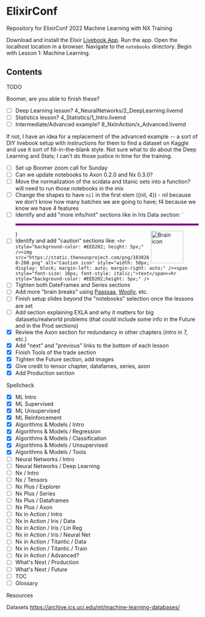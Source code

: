 # ElixirConf

Repository for ElixirConf 2022 Machine Learning with NX Training

Download and install the Elixir [Livebook App](https://livebook.dev/#install). Run the app. Open the localhost location in a browser. Navigate to the `notebooks` directory. Begin with Lesson 1: Machine Learning.

## Contents

TODO

Boomer, are you able to finish these?
- [ ] Deep Learning lesson? 4_NeuralNetworks/2_DeepLearning.livemd 
- [ ] Statistics lesson? 4_Statistics/1_Intro.livemd 
- [ ] Intermediate/Advanced example? 8_NxInAction/x_Advanced.livemd 

If not, I have an idea for a replacement of the advanced example -- a sort of DIY livebook setup with instructions for them to find a dataset on Kaggle and use it sort of fill-in-the-blank style. Not sure what to do about the Deep Learning and Stats; I can't do those justice in time for the training.

- [ ] Set up Boomer zoom call for Sunday
- [ ] Can we update notebooks to Axon 0.2.0 and Nx 0.3.0?
- [ ] Move the normalization of the scidata and titanic sets into a function? will need to run those notebooks in the mix 
- [ ] Change the shapes to have `nil` in the first elem ({nil, 4}) - nil because we don't know how many batches we are going to have; f4 because we know we have 4 features
- [ ] Identify and add "more info/hint" sections like in Iris Data section: `<!-- livebook:{"break_markdown":true} --><hr style="background-color: #800080;height: 5.0px;" /><img src="https://static.thenounproject.com/png/2212696-200.png" alt="Brain icon" style="width: 85px; float: right; margin-right: 40px;" />)
- [ ] Identify and add "caution" sections like: `<hr style="background-color: #EED202; height: 5px;" /><img src="https://static.thenounproject.com/png/1038260-200.png" alt="Caution icon" style="width: 50px; display: block; margin-left: auto; margin-right: auto;" /><span style="font-size: 16px; font-style: italic;">text</span><hr style="background-color: #EED202;height: 5px;" />`
- [ ] Tighten both DateFrames and Series sections
- [ ] Add more "brain breaks" using [Paassaa](https://github.com/minibikini/paasaa), [Woolly](https://github.com/pjhampton/woolly), etc.
- [ ] Finish setup slides beyond the "notebooks" selection once the lessons are set
- [ ] Add section explaining EXLA and why it matters for big datasets/realworld problems (that could include some info in the Future and in the Prod sections)
- [x] Review the Axon section for redundancy in other chapters (intro in 7, etc.)
- [x] Add "next" and "previous" links to the bottom of each lesson
- [x] Finish Tools of the trade section 
- [x] Tighten the Future section, add images
- [x] Give credit to tensor chapter, datafames, series, axon
- [x] Add Production section 

Spellcheck

- [x] ML Intro
- [x] ML Supervised
- [x] ML Unsupervised
- [x] ML Reinforcement
- [x] Algorithms & Models / Intro
- [x] Algorithms & Models / Regression
- [x] Algorithms & Models / Classification
- [x] Algorithms & Models / Unsupervised
- [x] Algorithms & Models / Tools
- [ ] Neural Networks / Intro
- [ ] Neural Networks / Deep Learning
- [ ] Nx / Intro
- [ ] Nx / Tensors
- [ ] Nx Plus / Explorer
- [ ] Nx Plus / Series
- [ ] Nx Plus / Dataframes
- [ ] Nx Plus / Axon
- [ ] Nx in Action / Intro
- [ ] Nx in Action / Iris / Data
- [ ] Nx in Action / Iris / Lin Reg
- [ ] Nx in Action / Iris / Neural Net
- [ ] Nx in Action / Titantic / Data
- [ ] Nx in Action / Titantic / Train
- [ ] Nx in Action / Advanced?
- [ ] What's Next / Production
- [ ] What's Next / Future
- [ ] TOC
- [ ] Glossary

Resources

Datasets
https://archive.ics.uci.edu/ml/machine-learning-databases/